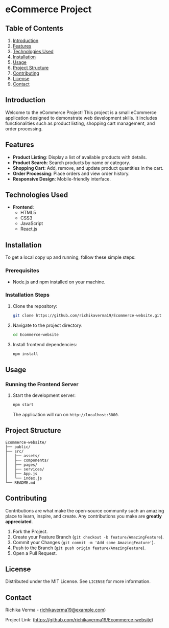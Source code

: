 # eCommerce Project

## Table of Contents
1. [Introduction](#introduction)
2. [Features](#features)
3. [Technologies Used](#technologies-used)
4. [Installation](#installation)
5. [Usage](#usage)
6. [Project Structure](#project-structure)
7. [Contributing](#contributing)
8. [License](#license)
9. [Contact](#contact)

## Introduction

Welcome to the eCommerce Project! This project is a small eCommerce application designed to demonstrate web development skills. It includes functionalities such as product listing, shopping cart management, and order processing.

## Features

- **Product Listing**: Display a list of available products with details.
- **Product Search**: Search products by name or category.
- **Shopping Cart**: Add, remove, and update product quantities in the cart.
- **Order Processing**: Place orders and view order history.
- **Responsive Design**: Mobile-friendly interface.

## Technologies Used

- **Frontend**:
  - HTML5
  - CSS3
  - JavaScript
  - React.js

## Installation

To get a local copy up and running, follow these simple steps:

### Prerequisites

- Node.js and npm installed on your machine.

### Installation Steps

1. Clone the repository:
    ```sh
    git clone https://github.com/richikaverma19/Ecommerce-website.git
    ```

2. Navigate to the project directory:
    ```sh
    cd Ecommerce-website
    ```

3. Install frontend dependencies:
    ```sh
    npm install
    ```

## Usage

### Running the Frontend Server

1. Start the development server:
    ```sh
    npm start
    ```
   The application will run on `http://localhost:3000`.

## Project Structure

```
Ecommerce-website/
├── public/
├── src/
│   ├── assets/
│   ├── components/
│   ├── pages/
│   ├── services/
│   ├── App.js
│   └── index.js
└── README.md
```

## Contributing

Contributions are what make the open-source community such an amazing place to learn, inspire, and create. Any contributions you make are **greatly appreciated**.

1. Fork the Project.
2. Create your Feature Branch (`git checkout -b feature/AmazingFeature`).
3. Commit your Changes (`git commit -m 'Add some AmazingFeature'`).
4. Push to the Branch (`git push origin feature/AmazingFeature`).
5. Open a Pull Request.

## License

Distributed under the MIT License. See `LICENSE` for more information.

## Contact

Richika Verma - richikaverma19@example.com)

Project Link: (https://github.com/richikaverma19/Ecommerce-website)
